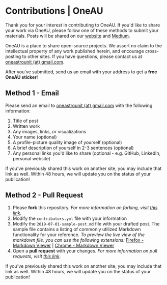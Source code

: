 # Contributions | OneAU
Thank you for your interest in contributing to OneAU. If you'd like to share your work via OneAU, please follow one of these methods to submit your materials. Posts will be shared on our [website](one-au.github.io) and [Medium](https://medium.com/oneau).

OneAU is a place to share open-source projects. We assert no claim to the intellectual property of any work published herein, and encourage cross-posting to other sites. If you have questions, please contact us at [oneastrounit (at) gmail.com](mailto:oneastrounit@gmail.com).

After you've submitted, send us an email with your address to get a __free OneAU sticker__!

## Method 1 - Email
Please send an email to [oneastrounit (at) gmail.com](mailto:oneastrounit@gmail.com) with the following information:

1. Title of post
2. Written work
3. Any images, links, or visualizations
4. Your name (optional)
5. A profile-picture quality image of yourself (optional)
6. A brief description of yourself in 2-3 sentences (optional)
7. Any personal links you'd like to share (optional - e.g. GitHub, LinkedIn, personal website)

If you've previously shared this work on another site, you may include that link as well. Within 48 hours, we will update you on the status of your publication!

## Method 2 - Pull Request

1. Please **fork** this repository. *For more information on forking, visit [this link](https://guides.github.com/activities/forking/).*
2. Modify the `contributors.yml` file with your information
3. Modify the `2019-07-01-sample-post.md` file with your drafted post. The sample file contains a listing of commonly utilized Markdown functionality for your reference. 
*To preview the live view of the markdown file, you can use the following extensions:* [Firefox - Markdown Viewer](https://addons.mozilla.org/en-US/firefox/addon/gitlab-markdown-viewer) | [Chrome - Markdown Viewer](https://chrome.google.com/webstore/detail/markdown-preview-plus/febilkbfcbhebfnokafefeacimjdckgl)
4. Open a **pull request** with your changes. *For more information on pull requests, visit [this link](https://help.github.com/en/articles/creating-a-pull-request-from-a-fork).*

If you've previously shared this work on another site, you may include that link as well. Within 48 hours, we will update you on the status of your publication!
